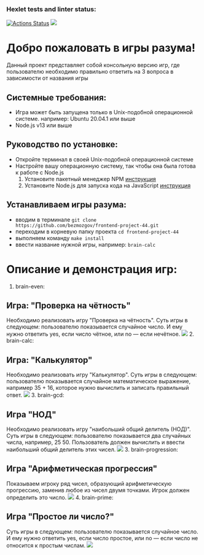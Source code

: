 ### Hexlet tests and linter status:
[![Actions Status](https://github.com/bezmozgov/frontend-project-44/workflows/hexlet-check/badge.svg)](https://github.com/bezmozgov/frontend-project-44/actions)
<a href="https://codeclimate.com/github/bezmozgov/frontend-project-44/maintainability"><img src="https://api.codeclimate.com/v1/badges/2cf0e08ca941af7e97af/maintainability" /></a>
# Добро пожаловать в игры разума!
Данный проект представляет собой консольную версию игр, где пользователю необходимо правильно ответить на 3 вопроса в зависимости от названия игры
 ## Системные требования:
 * Игра может быть запущена только в Unix-подобной операционной системе. например: Ubuntu 20.04.1 или выше
 * Node.js v13 или выше
## Руководство по установке:
 * Откройте терминал в своей Unix-подобной операционной системе
 * Настройте вашу операционную систему, так чтобы она была готова к работе с Node.js
   1. Установите пакетный менеджер NPM [инструкция](https://habr.com/ru/post/133363/)
   2. Установите Node.js для запуска кода на JavaScript
 [инструкция](https://ru.hexlet.io/courses/js-setup-environment/lessons/setup/theory_unit)
## Устанавливаем игры разума:
 * вводим в терминале ```git clone https://github.com/bezmozgov/frontend-project-44.git```
 * переходим в корневую папку проекта ```cd frontend-project-44```
 * выполняем команду  ```make install```
 * ввести название нужной игры, например: ```brain-calc```
# Описание и демонстрация игр:
1. brain-even:
## Игра: "Проверка на чётность"
Необходимо реализовать игру "Проверка на чётность". Суть игры в следующем: пользователю показывается случайное число. И ему нужно ответить yes, если число чётное, или no — если нечётное.
<a href="https://asciinema.org/a/Wjr34lFS3xLDTR42aDNbyDQYp" target="_blank"><img src="https://asciinema.org/a/Wjr34lFS3xLDTR42aDNbyDQYp.svg" /></a>
2. brain-calc:
## Игра: "Калькулятор"
Необходимо реализовать игру "Калькулятор". Суть игры в следующем: пользователю показывается случайное математическое выражение, например 35 + 16, которое нужно вычислить и записать правильный ответ.
<a href="https://asciinema.org/a/PKi7bgxB73WasdRXyvypyiFiq" target="_blank"><img src="https://asciinema.org/a/PKi7bgxB73WasdRXyvypyiFiq.svg" /></a>
3.  brain-gcd:
## Игра "НОД"
Необходимо реализовать игру "наибольший общий делитель (НОД)". Суть игры в следующем: пользователю показывается два случайных числа, например, 25 50. Пользователь должен вычислить и ввести наибольший общий делитель этих чисел.
<a href="https://asciinema.org/a/N90R2Ah9ULSgGO4RBCYWKPh5Q" target="_blank"><img src="https://asciinema.org/a/N90R2Ah9ULSgGO4RBCYWKPh5Q.svg" /></a>
3. brain-progression:
## Игра "Арифметическая прогрессия"
Показываем игроку ряд чисел, образующий арифметическую прогрессию, заменив любое из чисел двумя точками. Игрок должен определить это число.
<a href="https://asciinema.org/a/giK4bw7FVRlLf25DwU48e5R27" target="_blank"><img src="https://asciinema.org/a/giK4bw7FVRlLf25DwU48e5R27.svg" /></a>
4. brain-prime:
## Игра "Простое ли число?"
Суть игры в следующем: пользователю показывается случайное число. И ему нужно ответить yes, если число простое, или no — если число не относится к простым числам.
<a href="https://asciinema.org/a/RqY0SAEZ2ZgG9sgbZvrrQ5iR3" target="_blank"><img src="https://asciinema.org/a/RqY0SAEZ2ZgG9sgbZvrrQ5iR3.svg" /></a>
